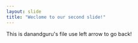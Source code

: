 ```yaml
---
layout: slide
title: "Weclome to our second slide!"
---
```

This is danandguru's file
use left arrow to go back!

